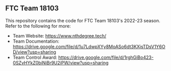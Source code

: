 ## FTC Team 18103
This repository contains the code for FTC Team 18103's 2022-23 season. Refer to the following for more: 
- Team Website: https://www.nthdegree.tech/
- Team Documentation: https://drive.google.com/file/d/1u7LdwpXYy8MoASo6dt3KXjsTDsV1Y6OD/view?usp=sharing
- Team Control Award: https://drive.google.com/file/d/1rghGiBo423-0SZvHYkZ0biNiBr9U2iPW/view?usp=sharing
